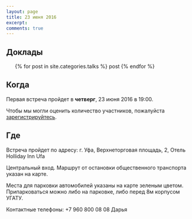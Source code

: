 ```yaml
---
layout: page
title: 23 июня 2016
excerpt: 
comments: true
---
```


Доклады
-------

<ul class="post-list">
{% for post in site.categories.talks %}
   post
{% endfor %}
</ul>

Когда
-----

Первая встреча пройдет в **четверг**, 23 июня 2016 в 19:00. 

Чтобы мы могли оценить количество участников, пожалуйста [зарегистрируйтесь][register].

Где
---

Встреча пройдет по адресу: г. Уфа, Верхнеторговая площадь, 2, Отель Holliday Inn Ufa

Центральный вход.
Маршрут от остановки общественного транспорта указан на карте.

Места для парковки автомобилей указаны на карте зеленым цветом. Припарковаться можно либо на парковке, 
либо перед 8м корпусом УГАТУ. 

Контактные телефоны: +7 960 800 08 08 Дарья

<script type="text/javascript" charset="utf-8" async src="https://api-maps.yandex.ru/services/constructor/1.0/js/?sid=07cEbZAuz88f1MHBau5pUv2p-tKHd60J&width=630&height=630&lang=ru_RU&sourceType=constructor&scroll=true"></script>

<!--
<ul class="post-list">
{% for post in site.posts limit:10 %} 
  <li><article><a href="{{ site.url }}{{ post.url }}">{{ post.title }} <span class="entry-date"><time datetime="{{ post.date | date_to_xmlschema }}">{{ post.date | date: "%B %d, %Y" }}</time></span></a></article></li>
{% endfor %}
</ul>
-->

[register]: https://tensor-ufa.timepad.ru/event/339489/
[tensor]: http://tensor.ru/
[speakers]: /speakers/

